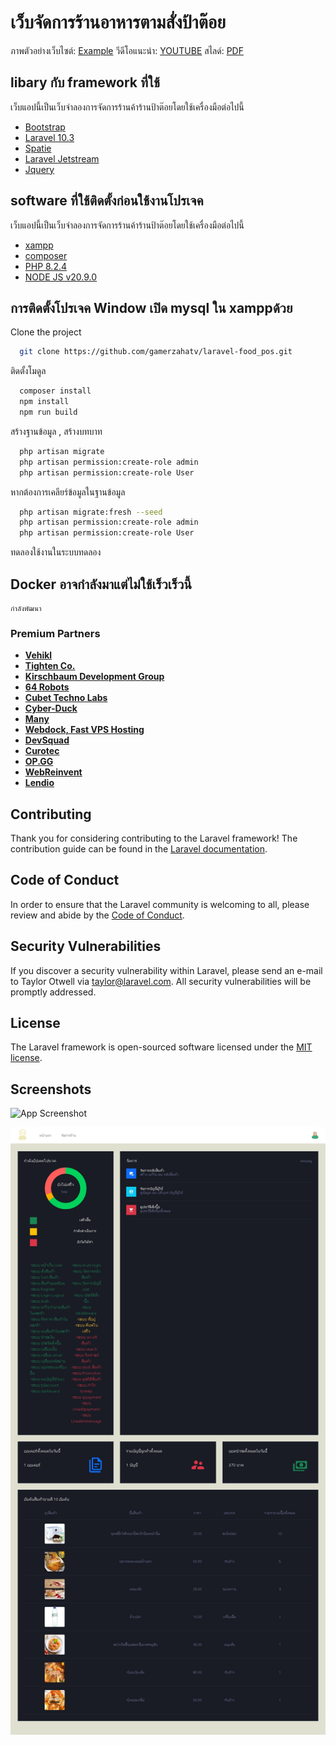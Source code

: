 #  เว็บจัดการร้านอาหารตามสั่งป้าต๊อย

ภาพตัวอย่างเว็บไซต์: [Example](https://github.com/gamerzahatv/laravel-food_pos/tree/dev/%E0%B8%84%E0%B8%B9%E0%B9%88%E0%B8%A1%E0%B8%B7%E0%B8%AD/%E0%B8%95%E0%B8%B1%E0%B8%A7%E0%B8%AD%E0%B8%A2%E0%B9%88%E0%B8%B2%E0%B8%87%E0%B9%80%E0%B8%A7%E0%B9%87%E0%B8%9A)
วีดีโอแนะนำ: [YOUTUBE](https://github.com/gamerzahatv/laravel-food_pos/tree/dev/%E0%B8%84%E0%B8%B9%E0%B9%88%E0%B8%A1%E0%B8%B7%E0%B8%AD/%E0%B8%95%E0%B8%B1%E0%B8%A7%E0%B8%AD%E0%B8%A2%E0%B9%88%E0%B8%B2%E0%B8%87%E0%B9%80%E0%B8%A7%E0%B9%87%E0%B8%9A)
สไลด์: [PDF](https://github.com/gamerzahatv/laravel-food_pos/blob/dev/%E0%B8%84%E0%B8%B9%E0%B9%88%E0%B8%A1%E0%B8%B7%E0%B8%AD/%E0%B9%81%E0%B8%99%E0%B8%B0%E0%B8%99%E0%B8%B3.pdf)

## libary กับ  framework ที่ใช้ 

เว็บแอปนี้เป็นเว็บจำลองการจัดการร้านค้าร้านป้าต๊อยโดยใช้เครื่องมือต่อไปนี้

- [Bootstrap](https://getbootstrap.com/)
- [Laravel 10.3](https://laravel.com/)
- [Spatie](https://spatie.be/docs/laravel-permission/v6/introduction)
- [Laravel Jetstream](https://jetstream.laravel.com/introduction.html)
- [Jquery](https://jquery.com/)

## software ที่ใช้ติดตั้งก่อนใช้งานโปรเจค

เว็บแอปนี้เป็นเว็บจำลองการจัดการร้านค้าร้านป้าต๊อยโดยใช้เครื่องมือต่อไปนี้

- [xampp](https://www.apachefriends.org/)
- [composer](https://getcomposer.org/)
- [PHP 8.2.4](https://www.php.net/)
- [NODE JS v20.9.0](https://nodejs.org/en/)


## การติดตั้งโปรเจค Window เปิด mysql ใน xamppด้วย

Clone the project

```bash
  git clone https://github.com/gamerzahatv/laravel-food_pos.git
```

ติดตั้งโมดูล

```bash
  composer install 
  npm install 
  npm run build
```

สร้างฐานข้อมูล , สร้างบทบาท

```bash
  php artisan migrate
  php artisan permission:create-role admin
  php artisan permission:create-role User
```

หากต้องการเคลียร์ข้อมูลในฐานข้อมูล

```bash
  php artisan migrate:fresh --seed
  php artisan permission:create-role admin
  php artisan permission:create-role User
```
ทดลองใช้งานในระบบทดลอง
## Docker อาจกำลังมาแต่ไม่ใช้เร็วเร็วนี้
	กำลังพัฒนา

### Premium Partners

- **[Vehikl](https://vehikl.com/)**
- **[Tighten Co.](https://tighten.co)**
- **[Kirschbaum Development Group](https://kirschbaumdevelopment.com)**
- **[64 Robots](https://64robots.com)**
- **[Cubet Techno Labs](https://cubettech.com)**
- **[Cyber-Duck](https://cyber-duck.co.uk)**
- **[Many](https://www.many.co.uk)**
- **[Webdock, Fast VPS Hosting](https://www.webdock.io/en)**
- **[DevSquad](https://devsquad.com)**
- **[Curotec](https://www.curotec.com/services/technologies/laravel/)**
- **[OP.GG](https://op.gg)**
- **[WebReinvent](https://webreinvent.com/?utm_source=laravel&utm_medium=github&utm_campaign=patreon-sponsors)**
- **[Lendio](https://lendio.com)**

## Contributing

Thank you for considering contributing to the Laravel framework! The contribution guide can be found in the [Laravel documentation](https://laravel.com/docs/contributions).

## Code of Conduct

In order to ensure that the Laravel community is welcoming to all, please review and abide by the [Code of Conduct](https://laravel.com/docs/contributions#code-of-conduct).

## Security Vulnerabilities

If you discover a security vulnerability within Laravel, please send an e-mail to Taylor Otwell via [taylor@laravel.com](mailto:taylor@laravel.com). All security vulnerabilities will be promptly addressed.

## License

The Laravel framework is open-sourced software licensed under the [MIT license](https://opensource.org/licenses/MIT).

## Screenshots

![App Screenshot](https://github.com/gamerzahatv/laravel-food_pos/blob/dev/%E0%B8%84%E0%B8%B9%E0%B9%88%E0%B8%A1%E0%B8%B7%E0%B8%AD/%E0%B8%95%E0%B8%B1%E0%B8%A7%E0%B8%AD%E0%B8%A2%E0%B9%88%E0%B8%B2%E0%B8%87%E0%B9%80%E0%B8%A7%E0%B9%87%E0%B8%9A/index.png)

![App Screenshot](https://github.com/gamerzahatv/laravel-food_pos/blob/dev/%E0%B8%84%E0%B8%B9%E0%B9%88%E0%B8%A1%E0%B8%B7%E0%B8%AD/%E0%B8%95%E0%B8%B1%E0%B8%A7%E0%B8%AD%E0%B8%A2%E0%B9%88%E0%B8%B2%E0%B8%87%E0%B9%80%E0%B8%A7%E0%B9%87%E0%B8%9A/dashbordadmin.png)